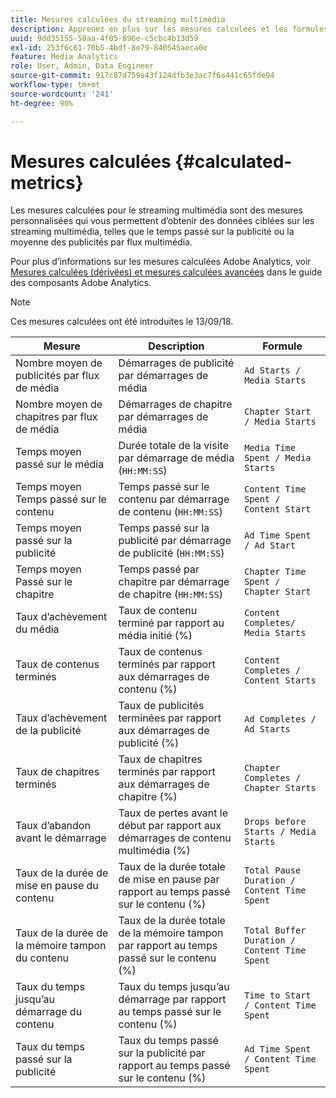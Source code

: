 ```yaml
---
title: Mesures calculées du streaming multimédia
description: Apprenez en plus sur les mesures calculées et les formules de mesure dʼAdobe Streaming Media.
uuid: 9dd35155-58aa-4f05-896e-c5cbc4b13d59
exl-id: 253f6c61-70b5-4bdf-8e79-840545aeca0e
feature: Media Analytics
role: User, Admin, Data Engineer
source-git-commit: 917c87d759a43f124dfb3e3ac7f6a441c65fde94
workflow-type: tm+mt
source-wordcount: '241'
ht-degree: 90%

---
```


# Mesures calculées {#calculated-metrics}

Les mesures calculées pour le streaming multimédia sont des mesures personnalisées qui vous permettent dʼobtenir des données ciblées sur les streaming multimédia, telles que le temps passé sur la publicité ou la moyenne des publicités par flux multimédia.

Pour plus dʼinformations sur les mesures calculées Adobe Analytics, voir [Mesures calculées (dérivées) et mesures calculées avancées](https://experienceleague.adobe.com/docs/analytics/components/calculated-metrics/cm-overview.html?lang=fr) dans le guide des composants Adobe Analytics.

>[!NOTE]
>
>Ces mesures calculées ont été introduites le 13/09/18.

| Mesure | Description | Formule |
|---|---|---|
| Nombre moyen de publicités par flux de média | Démarrages de publicité par démarrages de média | `Ad Starts / Media Starts` |
| Nombre moyen de chapitres par flux de média | Démarrages de chapitre par démarrages de média | `Chapter Start / Media Starts` |
| Temps moyen passé sur le média | Durée totale de la visite par démarrage de média (`HH:MM:SS`) | `Media Time Spent / Media Starts` |
| Temps moyen Temps passé sur le contenu | Temps passé sur le contenu par démarrage de contenu (`HH:MM:SS`) | `Content Time Spent / Content Start` |
| Temps moyen passé sur la publicité | Temps passé sur la publicité par démarrage de publicité (`HH:MM:SS`) | `Ad Time Spent / Ad Start` |
| Temps moyen Passé sur le chapitre | Temps passé par chapitre par démarrage de chapitre (`HH:MM:SS`) | `Chapter Time Spent / Chapter Start` |
| Taux d’achèvement du média | Taux de contenu terminé par rapport au média initié (%) | `Content Completes/ Media Starts` |
| Taux de contenus terminés | Taux de contenus terminés par rapport aux démarrages de contenu (%) | `Content Completes / Content Starts` |
| Taux d’achèvement de la publicité | Taux de publicités terminées par rapport aux démarrages de publicité (%) | `Ad Completes / Ad Starts` |
| Taux de chapitres terminés | Taux de chapitres terminés par rapport aux démarrages de chapitre (%) | `Chapter Completes / Chapter Starts` |
| Taux d’abandon avant le démarrage | Taux de pertes avant le début par rapport aux démarrages de contenu multimédia (%) | `Drops before Starts / Media Starts` |
| Taux de la durée de mise en pause du contenu | Taux de la durée totale de mise en pause par rapport au temps passé sur le contenu (%) | `Total Pause Duration / Content Time Spent` |
| Taux de la durée de la mémoire tampon du contenu | Taux de la durée totale de la mémoire tampon par rapport au temps passé sur le contenu (%) | `Total Buffer Duration / Content Time Spent` |
| Taux du temps jusqu’au démarrage du contenu | Taux du temps jusqu’au démarrage par rapport au temps passé sur le contenu (%) | `Time to Start / Content Time Spent` |
| Taux du temps passé sur la publicité | Taux du temps passé sur la publicité par rapport au temps passé sur le contenu (%) | `Ad Time Spent / Content Time Spent` |
